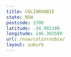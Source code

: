 ```yaml
---
title: COLINROOBIE
state: NSW
postcode: 2700
latitude: -34.902108
longitude: 146.303599
url: /nsw/colinroobie/
layout: suburb
---
```

